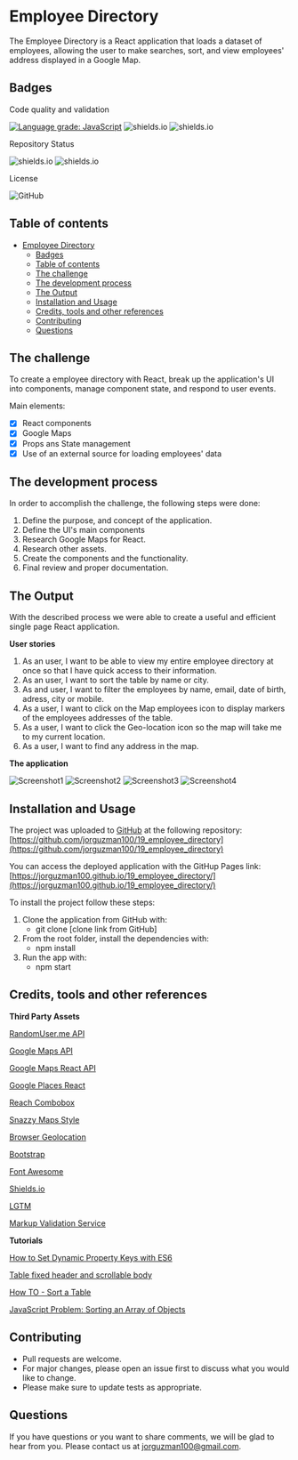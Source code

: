 # Employee Directory

The Employee Directory is a React application that loads a dataset of employees, allowing the user to make searches, sort, and view employees' address displayed in a Google Map.

## Badges

Code quality and validation

[![Language grade: JavaScript](https://img.shields.io/lgtm/grade/javascript/g/jorguzman100/19_employee_directory.svg?logo=lgtm&logoWidth=18)](https://lgtm.com/projects/g/jorguzman100/19_employee_directory/context:javascript)
![shields.io](https://img.shields.io/github/languages/top/jorguzman100/19_employee_directory)
![shields.io](https://img.shields.io/w3c-validation/html?targetUrl=https%3A%2F%2Fjorguzman100.github.io%2F19_employee_directory%2F)

Repository Status

![shields.io](https://img.shields.io/badge/Repo%20Status-Finished-brightgreen)
![shields.io](https://img.shields.io/bitbucket/issues/jorguzman100/19_employee_directory)

License

![GitHub](https://img.shields.io/github/license/jorguzman100/19_employee_directory)

## Table of contents

- [Employee Directory](#employee-directory)
  - [Badges](#badges)
  - [Table of contents](#table-of-contents)
  - [The challenge](#the-challenge)
  - [The development process](#the-development-process)
  - [The Output](#the-output)
  - [Installation and Usage](#installation-and-usage)
  - [Credits, tools and other references](#credits-tools-and-other-references)
  - [Contributing](#contributing)
  - [Questions](#questions)

## The challenge

To create a employee directory with React, break up the application's UI into components, manage component state, and respond to user events.

Main elements:

- [x] React components
- [x] Google Maps
- [x] Props ans State management
- [x] Use of an external source for loading employees' data

## The development process

In order to accomplish the challenge, the following steps were done:

1. Define the purpose, and concept of the application.
2. Define the UI's main components
3. Research Google Maps for React.
4. Research other assets.
5. Create the components and the functionality.
6. Final review and proper documentation.

## The Output

With the described process we were able to create a useful and efficient single page React application.

**User stories**

1. As an user, I want to be able to view my entire employee directory at once so that I have quick access to their information.
2. As an user, I want to sort the table by name or city.
3. As and user, I want to filter the employees by name, email, date of birth, adress, city or mobile.
4. As a user, I want to click on the Map employees icon to display markers of the employees addresses of the table.
5. As a user, I want to click the Geo-location icon so the map will take me to my current location.
6. As a user, I want to find any address in the map.

**The application**

![Screenshot1](./assets/images/screenshot1.png)
![Screenshot2](./assets/images/screenshot2.png)
![Screenshot3](./assets/images/screenshot3.png)
![Screenshot4](./assets/images/screenshot4.png)

## Installation and Usage

The project was uploaded to [GitHub](https://github.com/) at the following repository:
[https://github.com/jorguzman100/19_employee_directory](https://github.com/jorguzman100/19_employee_directory)

You can access the deployed application with the GitHup Pages link:
[https://jorguzman100.github.io/19_employee_directory/](https://jorguzman100.github.io/19_employee_directory/)

To install the project follow these steps:

1. Clone the application from GitHub with:
   - git clone [clone link from GitHub]
2. From the root folder, install the dependencies with:
   - npm install
3. Run the app with:
   - npm start

## Credits, tools and other references

**Third Party Assets**

[RandomUser.me API](https://randomuser.me/)

[Google Maps API](https://developers.google.com/maps/documentation)

[Google Maps React API](https://www.npmjs.com/package/@react-google-maps/api)

[Google Places React](https://www.npmjs.com/package/use-places-autocomplete)

[Reach Combobox](https://reach.tech/combobox/)

[Snazzy Maps Style](https://snazzymaps.com/style/8097/wy)

[Browser Geolocation](https://developer.mozilla.org/en-US/docs/Web/API/Geolocation/getCurrentPosition)

[Bootstrap](https://getbootstrap.com/)

[Font Awesome](https://fontawesome.com/)

[Shields.io](https://shields.io/)

[LGTM](https://lgtm.com/)

[Markup Validation Service](https://validator.w3.org/)

**Tutorials**

[How to Set Dynamic Property Keys with ES6](https://www.samanthaming.com/tidbits/37-dynamic-property-name-with-es6/)

[Table fixed header and scrollable body](https://stackoverflow.com/questions/21168521/table-fixed-header-and-scrollable-body)

[How TO - Sort a Table](https://www.w3schools.com/howto/howto_js_sort_table.asp)

[JavaScript Problem: Sorting an Array of Objects](https://www.youtube.com/watch?v=0d76_2sksWY)

## Contributing

- Pull requests are welcome.
- For major changes, please open an issue first to discuss what you would like to change.
- Please make sure to update tests as appropriate.

## Questions

If you have questions or you want to share comments, we will be glad to hear from you. Please contact us at jorguzman100@gmail.com.
